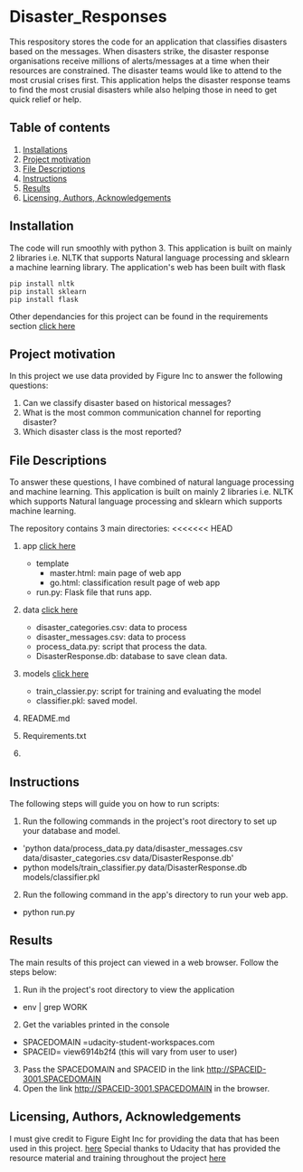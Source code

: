 # Disaster_Responses
This respository stores the code for an application that classifies disasters based on the messages.
When disasters strike, the disaster response organisations receive millions of alerts/messages at a time when their resources are constrained.
The disaster teams would like to attend to the most crusial crises first. This application helps the disaster
response teams to find the most crusial disasters while also helping those in need to get quick relief or help.
## **Table of contents**
1. [Installations](#installation)
2. [Project motivation](#motivation)
3. [File Descriptions](#files)
4. [Instructions](#user-guide)   
5. [Results](#results)
6. [Licensing, Authors, Acknowledgements](#licensing)

## Installation <a name="installation"></a>
The code will run smoothly with python 3.
This application is built on mainly 2 libraries i.e. NLTK that supports Natural language processing and sklearn
a machine learning library. The application's web has been built with flask
 ```
 pip install nltk
 pip install sklearn
 pip install flask
 ```
Other dependancies for this project can be found in the requirements section [click here](https://github.com/OliviaNabbosa89/Disaster_Responses/blob/main/requirements.txt)

## Project motivation <a name="motivation"></a>
In this project we use data provided by Figure Inc to answer the following questions:
1. Can we classify disaster based on historical messages?
2. What is the most common communication channel for reporting disaster?
3. Which disaster class is the most reported?

## File Descriptions <a name="files"></a>
To answer these questions, I have  combined of natural language processing and machine learning.
This application is built on mainly 2 libraries i.e. NLTK which supports Natural language processing and sklearn which 
supports machine learning.

The repository contains 3 main directories:
<<<<<<< HEAD
1. app [click here](https://github.com/OliviaNabbosa89/Disaster_Responses/tree/main/app)
   * template
     - master.html: main page of web app
     - go.html: classification result page of web app
    * run.py: Flask file that runs app.
2. data [click here](https://github.com/OliviaNabbosa89/Disaster_Responses/tree/main/data)
   * disaster_categories.csv: data to process
   * disaster_messages.csv: data to process
   * process_data.py: script that process the data.
   * DisasterResponse.db: database to save clean data. 
3. models [click here](https://github.com/OliviaNabbosa89/Disaster_Responses/tree/main/models)
   * train_classier.py: script for training and evaluating the model
   * classifier.pkl: saved model.
    
4. README.md
5. Requirements.txt
6. 
## Instructions <a name="user-guide"></a>
The following steps will guide you on how to run scripts:

1. Run the following commands in the project's root directory to set up your database and model.
* 'python data/process_data.py data/disaster_messages.csv data/disaster_categories.csv data/DisasterResponse.db'
* python models/train_classifier.py data/DisasterResponse.db models/classifier.pkl
2. Run the following command in the app's directory to run your web app.
* python run.py

## Results <a name="results"></a>
The main results of this project can viewed in  a web browser. Follow the steps below:
1. Run ih the project's root directory to view the application
* env | grep WORK
2. Get the variables printed in the console
* SPACEDOMAIN =udacity-student-workspaces.com
* SPACEID= view6914b2f4 (this will vary from user to user)
3. Pass the SPACEDOMAIN and SPACEID in the link http://SPACEID-3001.SPACEDOMAIN
4. Open the link http://SPACEID-3001.SPACEDOMAIN in the browser.

## Licensing, Authors, Acknowledgements<a name="licensing"></a>
I must give credit to Figure Eight Inc for providing the data that has been used in this project. [here](https://www.figure-eight.com)
Special thanks to Udacity that has provided the resource material and training throughout the project [here](https://www.udacity.com/)

